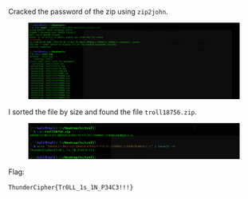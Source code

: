 Cracked the password of the zip using `zip2john`.

<figure><img src="../src/Misc/Troll/unzip.png"></figure>

I sorted the file by size and found the file `troll18756.zip`.

<figure><img src="../src/Misc/Troll/flag.png"></figure>

Flag:
```
ThunderCipher{Tr0LL_1s_1N_P34C3!!!}
```